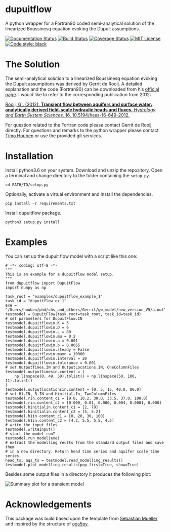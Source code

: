 # dupuitflow
A python wrapper for a Fortran90 coded semi-analytical solution of the linearized Boussinesq equation evoking the Dupuit assumptions.

[![Documentation Status](https://readthedocs.org/projects/dupuitflow/badge/?version=latest)](https://dupuitflow.readthedocs.io/en/latest/?badge=latest)
[![Build Status](https://travis-ci.com/timohouben/dupuitflow.svg?branch=master)](https://travis-ci.com/timohouben/dupuitflow)
[![Coverage Status](https://coveralls.io/repos/github/timohouben/dupuitflow/badge.svg?branch=master)](https://coveralls.io/github/timohouben/dupuitflow?branch=master)
[![MIT License](https://img.shields.io/badge/license-MIT-brightgreen.svg)](/LICENSE)
[![Code style: black](https://img.shields.io/badge/code%20style-black-000000.svg)](https://github.com/ambv/black)

# The Solution
The semi-analytical solution to a linearized Boussinesq equation evoking the Dupuit assumptions was derived by Gerrit de Rooij. A detailed explanation and the code (Fortran90) can be downloaded from his [official page](https://www.ufz.de/index.php?en=44055).
I would like to refer to the corresponding publication from 2012:

[Rooij, G.. (2012). **Transient flow between aquifers and surface water: analytically derived field-scale hydraulic heads and fluxes.** *Hydrology and Earth System Sciences.* 16. 10.5194/hess-16-649-2012.](https://www.researchgate.net/publication/307836186_Transient_flow_between_aquifers_and_surface_water_analytically_derived_field-scale_hydraulic_heads_and_fluxes)

For question related to the Fortran code please contact Gerrit de Rooij directly. For questions and remarks to the python wrapper please contact [Timo Houben](https://www.ufz.de/index.php?en=43660) or use the provided git services.

# Installation
Install python3.6 on your system. Download and unzip the repository. Open a terminal and change directory to the folder containing the `setup.py`.
```
cd PATH/TO/setup.py
```
Optionally, activate a virtual environment and install the dependencies.
```
pip install -r requirements.txt
```
Install dupuitflow package.
```
python3 setup.py install
```

# Examples

You can set up the dupuit flow model with a script like this one:

```
# -*- coding: utf-8 -*-
"""
This is an example for a dupuitflow model setup.
"""
from dupuitflow import DupuitFlow
import numpy as np

task_root = "examples/dupuitflow_example_1"
task_id = "dupuitflow_ex_1"
exe = "/Users/houben/phd/chs_and_others/Gerrit/gw_model/new_version_V5/a.out"
testmodel = DupuitFlow(task_root=task_root, task_id=task_id)
# set parameters for DupuitFlow.IN
testmodel.dupuitflowin.K = 5
testmodel.dupuitflowin.D = 6
testmodel.dupuitflowin.L = 80
testmodel.dupuitflowin.mu = 0.2
testmodel.dupuitflowin.a = 0.001
testmodel.dupuitflowin.b = 0.0055
testmodel.dupuitflowin.steady = False
testmodel.dupuitflowin.maxn = 10000
testmodel.dupuitflowin.interval = 20
testmodel.dupuitflowin.tolerance = 0.001
# set OutputTimes.IN and OutputLocations.IN, OneColumnFiles
testmodel.outputtimesin.content = (
    np.linspace(0, 49, 50).tolist() + np.linspace(50, 100, 11).tolist()
)
testmodel.outputlocationsin.content = [0, 5, 15, 40.0, 80.0]
# set H1.IN, R.IN and Hinitial.In, TwoColumnFiles
testmodel.rin.content_c1 = [9.0, 10.2, 30.0, 33.5, 37.0, 100.0]
testmodel.rin.content_c2 = [0.000, 0.01, 0.000, 0.004, 0.0001, 0.000]
testmodel.hinitialin.content_c1 = [2, 79]
testmodel.hinitialin.content_c2 = [5, 5.2]
testmodel.h1in.content_c1 = [0, 20, 30, 100]
testmodel.h1in.content_c2 = [4.2, 5.5, 5.5, 4.5]
# write the input files
testmodel.writeinput()
# start the model runT
testmodel.run_model(exe)
# extract the modelling reults from the standard output files and save them
# in a new directory. Return head time series and aquifer scale time series.
head_ts, aqs_ts = testmodel.read_modelling_results()
testmodel.plot_modelling_results(pop_first=True, show=True)
```

Besides some output files in a directory it produces the following plot:

![Summary plot for a transient model][summary_transient]

[summary_transient]: https://github.com/adam-p//Users/houben/phd/python/dupuitflow/examples/dupuitflow_example_1/dupuitflow_ex_1_2020-03-30_17-21-20/plots/summary_transient.png "Summary plot"

# Acknowledgements
This package was build based upon the template from [Sebastian Mueller](https://github.com/MuellerSeb/template) and inspired by the structure of [ogs5py](https://github.com/GeoStat-Framework/ogs5py).
